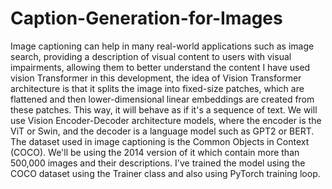 # Caption-Generation-for-Images
Image captioning can help in many real-world applications such as image search, providing a description of visual content to users with visual impairments, allowing them to better understand the content
I have used vision Transformer in this development, the idea of Vision Transformer architecture is that it splits the image into fixed-size patches, which are flattened and then lower-dimensional linear embeddings are created from these patches. This way, it will behave as if it's a sequence of text.
We will use Vision Encoder-Decoder architecture models, where the encoder is the ViT or Swin, and the decoder is a language model such as GPT2 or BERT.
The dataset used in image captioning is the Common Objects in Context (COCO). We'll be using the 2014 version of it which contain more than 500,000 images and their descriptions.
I've  trained the model using the COCO dataset using the Trainer class and also using PyTorch training loop.
